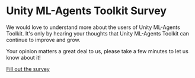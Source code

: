 # Unity ML-Agents Toolkit Survey

We would love to understand more about the users of Unity ML-Agents Toolkit. It's only by hearing your thoughts that Unity ML-Agents Toolkit can continue to improve and grow.

Your opinion matters a great deal to us, please take a few minutes to let us know about it!

[Fill out the survey](https://goo.gl/forms/qFMYSYr5TlINvG6f1)
